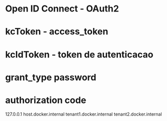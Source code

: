 # Open ID Connect - OAuth2

# kcToken - access_token

# kcIdToken - token de autenticacao

# grant_type password

# authorization code

127.0.0.1 host.docker.internal tenant1.docker.internal tenant2.docker.internal
